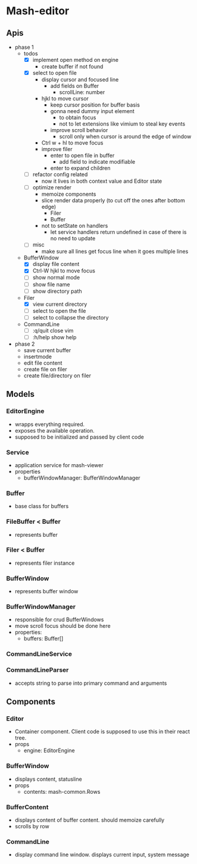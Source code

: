 # Mash-editor

## Apis
- phase 1
  - todos
    - [x] implement open method on engine
      - create buffer if not found
    - [x] select to open file
      - display cursor and focused line
        - add fields on Buffer
          - scrollLine: number
      - hjkl to move cursor
        - keep cursor position for buffer basis
        - gonna need dummy input element
          - to obtain focus
          - not to let extensions like vimium to steal key events
        - improve scroll behavior
          - scroll only when cursor is around the edge of window
      - Ctrl w + hl to move focus
      - improve filer
        - enter to open file in buffer
          - add field to indicate modifiable
        - enter to expand children
    - [ ] refactor config related
      - now it lives in both context value and Editor state
    - [ ] optimize render
      - memoize components
      - slice render data properly (to cut off the ones after bottom edge)
        - Filer
        - Buffer
      - not to setState on handlers
        - let service handlers return undefined in case of there is no need to update
    - [ ] misc
      - make sure all lines get focus line when it goes multiple lines
  - BufferWindow
    - [x] display file content
    - [x] Ctrl-W hjkl to move focus
    - [ ] show normal mode
    - [ ] show file name
    - [ ] show directory path
  - Filer
    - [x] view current directory
    - [ ] select to open the file
    - [ ] select to collapse the directory
  - CommandLine
    - [ ] :q/quit close vim
    - [ ] :h/help show help
- phase 2
  - save current buffer
  - insertmode
  - edit file content
  - create file on filer
  - create file/directory on filer

## Models

### EditorEngine
- wrapps everything required.
- exposes the available operation.
- supposed to be initialized and passed by client code

### Service
- application service for mash-viewer
- properties
  - bufferWindowManager: BufferWindowManager

### Buffer
- base class for buffers

### FileBuffer < Buffer
- represents buffer

### Filer < Buffer
- represents filer instance

### BufferWindow
- represents buffer window

### BufferWindowManager
- responsible for crud BufferWindows
- move scroll focus should be done here
- properties:
  - buffers: Buffer[]

### CommandLineService

### CommandLineParser
- accepts string to parse into primary command and arguments

## Components
### Editor
- Container component. Client code is supposed to use this in their react tree.
- props
  - engine: EditorEngine

### BufferWindow
- displays content, statusline
- props
  - contents: mash-common.Rows

### BufferContent
- displays content of buffer content. should memoize carefully
- scrolls by row

### CommandLine
- display command line window. displays current input, system message
